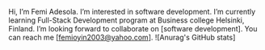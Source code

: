 Hi, 
I’m Femi Adesola.
I’m interested in software development.
I’m currently learning Full-Stack Development program at Business college Helsinki, Finland.
I’m looking forward to collaborate on [software development].
You can reach me [femioyin2003@yahoo.com].
![Anurag's GitHub stats]


